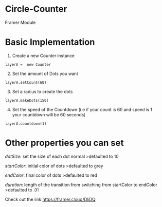 # Circle-Counter
Framer Module

Basic Implementation
====

1. Create a new Counter instance

```
layerA =  new Counter
```
2. Set the amount of Dots you want

```
layerA.setCount(60)
```
3. Set a radius to create the dots

```
layerA.makeDots(150)
```
4. Set the speed of the Countdown (i.e if your count is 60 and speed is 1 your countdown will be 60 seconds)

```
layerA.countdown(1)
```

Other properties you can set
====
_dotSize_: set the size of each dot normal >defaulted to 10

_startColor_: initial color of dots >defaulted to grey

_endColor_: final color of dots >defaulted to red

_duration_: length of the transition from switching from startColor to endColor >defaulted to .01

Check out the link
https://framer.cloud/DliDQ
